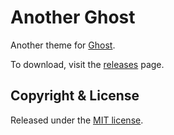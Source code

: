 # Another Ghost

Another theme for [Ghost](http://github.com/tryghost/ghost/).

To download, visit the [releases](https://github.com/landru29/another-ghost/releases) page.

## Copyright & License

Released under the [MIT license](LICENSE).

